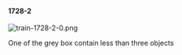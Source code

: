 #### 1728-2
![train-1728-2-0.png](https://github.com/lil-lab/nlvr/raw/master/nlvr/train/images/11/train-1728-2-0.png "train-1728-2-0.png")

One of the grey box contain less than three objects